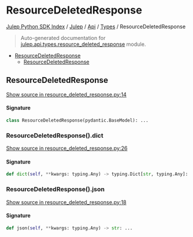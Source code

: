 # ResourceDeletedResponse

[Julep Python SDK Index](../../../README.md#julep-python-sdk-index) / [Julep](../../index.md#julep) / [Api](../index.md#api) / [Types](./index.md#types) / ResourceDeletedResponse

> Auto-generated documentation for [julep.api.types.resource_deleted_response](../../../../../../../julep/api/types/resource_deleted_response.py) module.

- [ResourceDeletedResponse](#resourcedeletedresponse)
  - [ResourceDeletedResponse](#resourcedeletedresponse-1)

## ResourceDeletedResponse

[Show source in resource_deleted_response.py:14](../../../../../../../julep/api/types/resource_deleted_response.py#L14)

#### Signature

```python
class ResourceDeletedResponse(pydantic.BaseModel): ...
```

### ResourceDeletedResponse().dict

[Show source in resource_deleted_response.py:26](../../../../../../../julep/api/types/resource_deleted_response.py#L26)

#### Signature

```python
def dict(self, **kwargs: typing.Any) -> typing.Dict[str, typing.Any]: ...
```

### ResourceDeletedResponse().json

[Show source in resource_deleted_response.py:18](../../../../../../../julep/api/types/resource_deleted_response.py#L18)

#### Signature

```python
def json(self, **kwargs: typing.Any) -> str: ...
```